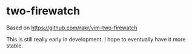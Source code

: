 # two-firewatch

Based on https://github.com/rakr/vim-two-firewatch

This is still really early in development. I hope to eventually have it more stable.
